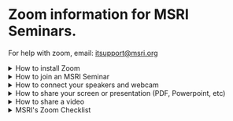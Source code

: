 # Zoom information for MSRI Seminars. 
For help with zoom, email: itsupport@msri.org 

<details>
 <summary> How to install Zoom </summary>

 ## Installing Zoom
 1. [Download Zoom](https://zoom.us/download)
 1. Follow the instructions on the screen to install Zoom. 
 1. Once Zoom is installed you're ready to join the workshop. You should see this screen:![Zoom Login](https://s3-us-west-1.amazonaws.com/msri.org/computing/zoom-login.png)
 


</details>


<details>
 <summary> How to join an MSRI Seminar</summary>
 
 
 1. Click on the meeting link from the [MSRI Seminar Page.](https://www.msri.org/web/msri/scientific/colloquia-seminars)
 1. Zoom will open and take you into the seminar. Please enter the password (emailed to you from the Organizers).
 1. Zoom will open automatically and drop you into the meeting. The next step will be to configure your webcam and microphone. Those options will appear on the page as soon as you click the link above. 

</details>


<details>
 <summary> How to connect your speakers and webcam</summary>

 1. This assumes you have already joined the Seminar from the [MSRI Seminar Page.](https://www.msri.org/web/msri/scientific/colloquia-seminars)
 1. choose "join with Computer Audio", or "via Phone". If you suspect your internet connection is unstable, we recommend dialing in via phone. In this example, we use the computer audio. ![Zoom audio](https://s3-us-west-1.amazonaws.com/msri.org/computing/zoom-workshop-audio-Capture.PNG)
 1. Please mute upon entry by clicking the mute button in the bottom left. ![Zoom Mute](https://s3-us-west-1.amazonaws.com/msri.org/computing/zoom-mute.PNG) We recommend staying muted until you wish to speak. You can toggle this button again to unmute. 
 1. To start your webcam, click the "start video" button next to the Mute/UnMute button: ![Start Video](https://s3-us-west-1.amazonaws.com/msri.org/computing/start-video.PNG)

</details>


<details>
 <summary>How to share your screen or presentation (PDF, Powerpoint, etc)</summary>

1. This assumes you have downloaded and installed zoom. You also joined the meeting and successfully connected your camera and microphone.
1. Other options besides the camera and microphone appear at the bottom of the screen after joining. ![Zoom Options](https://s3-us-west-1.amazonaws.com/msri.org/computing/zoom-options-bottom-screen-Capture.PNG)
1. To share your screen, presentation or other applications on your computer. You can click the "Share" option. You will be presented with a variety of choices.

![Share Screens](https://s3-us-west-1.amazonaws.com/msri.org/computing/zoom-share-screen-Capture.PNG)

You can share your entire screen by clicking the "Screen" window. Or you may share just a single application. For example, if you created your presentation in TeX with Beamer and you wanted to share the resulting PDF (assuming it was opened), you could select the PDF window as shown here:![Zoom Sharing application](https://s3-us-west-1.amazonaws.com/msri.org/computing/zoom-sharing-application.PNG)  

### Click "Share" when you have selected which screen you wish to share.

</details>

<details>
 <summary>How to share a video</summary>
 
 Sharing video is the same process is Zoom.

1. Open the video in the video player you wish to share. In this example we used VLC.  
1. Click "Share Screen".
![Zoom video](https://s3-us-west-1.amazonaws.com/msri.org/computing/zoom-share-video.png)
1. You will see the video in the list of window options. Choose the video and also be sure to check "Share Computer Sound" at the bottom left. 
1. Click share once you are ready to share. 
1. Once shared, you can play the video for all participants to hear. 
 </details>

<details>
 <summary> MSRI's Zoom Checklist</summary>

- [ ] Install and open Zoom. 
- [ ] Test your sound using the zoom sound test meeting: [JOIN ZOOM TEST MEETING](https://zoom.us/test)
- [ ] Ensure your lighting is appropriate (no shadows, no backlighting from windows, etc)
- [ ] Ensure the audience can see your chalkboard. 
- [ ] Review and practice sharing the resources (screen sharing, video sharing, presentation sharing, etc)
- [ ] Try to join from a wired connection where possible. 
- [ ] Be sure your know the meeting ID you plan to join. For seminars, that information will be [available here](https://www.msri.org/web/msri/scientific/colloquia-seminars).

</details>




